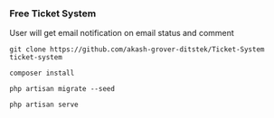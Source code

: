 ### Free Ticket System

User will get email notification on email status and comment

```
git clone https://github.com/akash-grover-ditstek/Ticket-System ticket-system

composer install

php artisan migrate --seed

php artisan serve